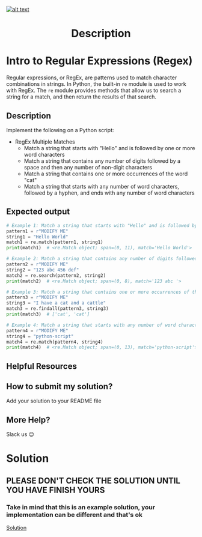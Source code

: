 <a href="https://www.core-code.io/">

![alt text](https://uploads-ssl.webflow.com/5eb2f56932c3562feab232e3/5f73550d00249e7e96c9f3de_Logo.png 'corecodeio')

</a>

<h1 align="center">Description</h1>

# Intro to Regular Expressions (Regex)
Regular expressions, or RegEx, are patterns used to match character combinations in strings. In Python, the built-in `re` module is used to work with RegEx. The `re` module provides methods that allow us to search a string for a match, and then return the results of that search. 

## Description

Implement the following on a Python script:
- RegEx Multiple Matches
  - Match a string that starts with "Hello" and is followed by one or more word characters
  - Match a string that contains any number of digits followed by a space and then any number of non-digit characters
  - Match a string that contains one or more occurrences of the word "cat"
  - Match a string that starts with any number of word characters, followed by a hyphen, and ends with any number of word characters

## Expected output
```python
# Example 1: Match a string that starts with "Hello" and is followed by one or more word characters
pattern1 = r"MODIFY ME"
string1 = "Hello World"
match1 = re.match(pattern1, string1)
print(match1)  # <re.Match object; span=(0, 11), match='Hello World'>

# Example 2: Match a string that contains any number of digits followed by a space and then any number of non-digit characters
pattern2 = r"MODIFY ME"
string2 = "123 abc 456 def"
match2 = re.search(pattern2, string2)
print(match2)  # <re.Match object; span=(0, 8), match='123 abc '>

# Example 3: Match a string that contains one or more occurrences of the word "cat"
pattern3 = r"MODIFY ME"
string3 = "I have a cat and a cattle"
match3 = re.findall(pattern3, string3)
print(match3)  # ['cat', 'cat']

# Example 4: Match a string that starts with any number of word characters, followed by a hyphen, and ends with any number of word characters
pattern4 = r"MODIFY ME"
string4 = "python-script"
match4 = re.match(pattern4, string4)
print(match4)  # <re.Match object; span=(0, 13), match='python-script'>
``` 

## Helpful Resources


## How to submit my solution?

Add your solution to your README file

## More Help?

Slack us 😉

# Solution

## PLEASE DON'T CHECK THE SOLUTION UNTIL YOU HAVE FINISH YOURS

### Take in mind that this is an example solution, your implementation can be different and that's ok

[Solution](../sol)
